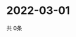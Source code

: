 # 2022-03-01
  共 0条

  <!-- BEGIN -->
  <!-- 最后更新时间Tue Mar 01 2022 16:10:34 GMT+0000 (Coordinated Universal Time) -->
  
  <!-- END -->
  
  